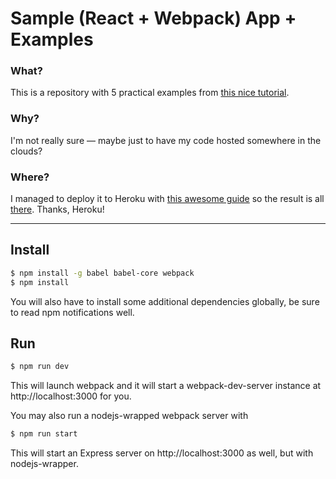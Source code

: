 # Sample (React + Webpack) App + Examples

### What?
This is a repository with 5 practical examples from [this nice tutorial](http://tutorialzine.com/2014/07/5-practical-examples-for-learning-facebooks-react-framework/).

### Why?
I'm not really sure — maybe just to have my code hosted somewhere in the clouds?

### Where?
I managed to deploy it to Heroku with [this awesome guide](http://ditrospecta.com/javascript/react/es6/webpack/heroku/2015/08/08/deploying-react-webpack-heroku.html) so the result is all [there](https://reactive-5.herokuapp.com/).
Thanks, Heroku!

---

## Install
```bash
$ npm install -g babel babel-core webpack
$ npm install
```
You will also have to install some additional dependencies globally, be sure to read npm notifications well.

## Run
```bash
$ npm run dev
```
This will launch webpack and it will start a webpack-dev-server instance at http://localhost:3000 for you.

You may also run a nodejs-wrapped webpack server with
```bash
$ npm run start
```
This will start an Express server on http://localhost:3000 as well, but with nodejs-wrapper.
